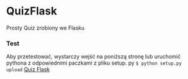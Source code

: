 # QuizFlask
Prosty Quiz zrobiony we Flasku

### Test
Aby przetestować, wystarczy wejść na poniższą stronę lub uruchomić pythona z odpowiednimi paczkami z pliku setup. py `$ python setup.py upload`
[Quiz Flask](https://lioheart.pythonanywhere.com/)
